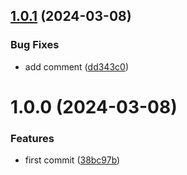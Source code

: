 ## [1.0.1](https://github.com/leap-ai/api-schemas/compare/v1.0.0...v1.0.1) (2024-03-08)


### Bug Fixes

* add comment ([dd343c0](https://github.com/leap-ai/api-schemas/commit/dd343c0c1add60c9b66d048aa1e0d8fed85ee7fa))

# 1.0.0 (2024-03-08)


### Features

* first commit ([38bc97b](https://github.com/leap-ai/api-schemas/commit/38bc97b4ce0e9d5d3f89966b9142bb0592ddd833))
